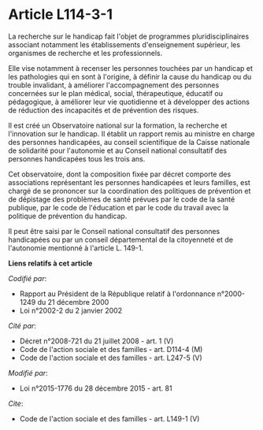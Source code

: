 # Article L114-3-1

La recherche sur le handicap fait l'objet de programmes pluridisciplinaires associant notamment les établissements
d'enseignement supérieur, les organismes de recherche et les professionnels. 

Elle vise notamment à recenser les personnes touchées par un handicap et les pathologies qui en sont à l'origine, à définir
la cause du handicap ou du trouble invalidant, à améliorer l'accompagnement des personnes concernées sur le plan médical,
social, thérapeutique, éducatif ou pédagogique, à améliorer leur vie quotidienne et à développer des actions de réduction des
incapacités et de prévention des risques. 

Il est créé un Observatoire national sur la formation, la recherche et l'innovation sur le handicap. Il établit un rapport
remis au ministre en charge des personnes handicapées, au conseil scientifique de la Caisse nationale de solidarité pour
l'autonomie et au Conseil national consultatif des personnes handicapées tous les trois ans. 

Cet observatoire, dont la composition fixée par décret comporte des associations représentant les personnes handicapées et
leurs familles, est chargé de se prononcer sur la coordination des politiques de prévention et de dépistage des problèmes de
santé prévues par le code de la santé publique, par le code de l'éducation et par le code du travail avec la politique de
prévention du handicap. 

Il peut être saisi par le Conseil national consultatif des personnes handicapées ou par un conseil départemental de la
citoyenneté et de l'autonomie mentionné à l'article L. 149-1.

**Liens relatifs à cet article**

_Codifié par_:

  - Rapport au Président de la République relatif à l'ordonnance n°2000-1249 du 21 décembre 2000
  - Loi n°2002-2 du 2 janvier 2002

_Cité par_:

  - Décret n°2008-721 du 21 juillet 2008 - art. 1 (V)
  - Code de l'action sociale et des familles - art. D114-4 (M)
  - Code de l'action sociale et des familles - art. L247-5 (V)

_Modifié par_:

  - Loi n°2015-1776 du 28 décembre 2015 - art. 81

_Cite_:

  - Code de l'action sociale et des familles - art. L149-1 (V)
